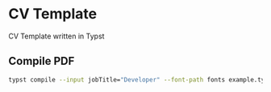 # CV Template

CV Template written in Typst

## Compile PDF

```sh
typst compile --input jobTitle="Developer" --font-path fonts example.typ cv.pdf
```

